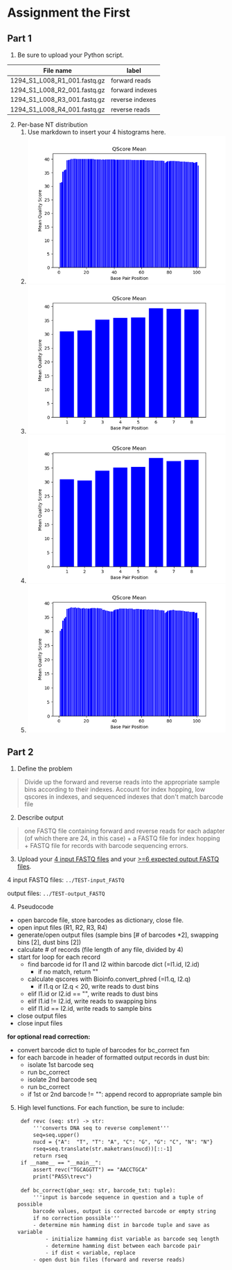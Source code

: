 # Assignment the First

## Part 1
1. Be sure to upload your Python script.

| File name                    | label           |
|------------------------------|-----------------|
| 1294_S1_L008_R1_001.fastq.gz | forward reads   |
| 1294_S1_L008_R2_001.fastq.gz | forward indexes |
| 1294_S1_L008_R3_001.fastq.gz | reverse indexes |
| 1294_S1_L008_R4_001.fastq.gz | reverse reads   |

2. Per-base NT distribution
    1. Use markdown to insert your 4 histograms here.
    2. ![](R1_hist.png)
    3. ![](R2_hist.png)
    4. ![](R3_hist.png)
    5. ![](R4_hist.png)
    
## Part 2
1. Define the problem

> Divide up the forward and reverse reads into the appropriate sample bins according to their indexes. Account for index hopping, low qscores in indexes, and sequenced indexes that don't match barcode file

2. Describe output

> one FASTQ file containing forward and reverse reads for each adapter (of which there are 24, in this case) + a FASTQ file for index hopping + FASTQ file for records with barcode sequencing errors. 

3. Upload your [4 input FASTQ files](../TEST-input_FASTQ) and your [>=6 expected output FASTQ files](../TEST-output_FASTQ).

4 input FASTQ files: `../TEST-input_FASTQ`

output files: `../TEST-output_FASTQ`

4. Pseudocode

- open barcode file, store barcodes as dictionary, close file. 
- open input files (R1, R2, R3, R4)
- generate/open output files (sample bins [# of barcodes *2], swapping bins [2], dust bins [2])
- calculate # of records (file length of any file, divided by 4)
- start for loop for each record
    - find barcode id for I1 and I2 within barcode dict (=I1.id, I2.id) 
        - if no match, return ""
    - calculate qscores with Bioinfo.convert_phred (=I1.q, I2.q)
        - if I1.q or I2.q < 20, write reads to dust bins
    - elif I1.id or I2.id == "", write reads to dust bins
    - elif I1.id != I2.id, write reads to swapping bins
    - elif I1.id == I2.id, write reads to sample bins
- close output files
- close input files

**for optional read correction:**

- convert barcode dict to tuple of barcodes for bc_correct fxn
- for each barcode in header of formatted output records in dust bin: 
    - isolate 1st barcode seq
    - run bc_correct
    - isolate 2nd barcode seq
    - run bc_correct
    - if 1st or 2nd barcode != "": append record to appropriate sample bin

5. High level functions. For each function, be sure to include:

        def revc (seq: str) -> str:
            '''converts DNA seq to reverse complement'''
            seq=seq.upper()
            nucd = {"A":  "T", "T": "A", "C": "G", "G": "C", "N": "N"}
            rseq=seq.translate(str.maketrans(nucd))[::-1] 
            return rseq
        if __name__ == "__main__":
            assert revc("TGCAGGTT") == "AACCTGCA"
            print("PASS\trevc")

        def bc_correct(qbar_seq: str, barcode_txt: tuple):
            '''input is barcode sequence in question and a tuple of possible
            barcode values, output is corrected barcode or empty string 
            if no correction possible'''
            - determine min hamming dist in barcode tuple and save as variable
                - initialize hamming dist variable as barcode seq length
                - determine hamming dist between each barcode pair
                - if dist < variable, replace
            - open dust bin files (forward and reverse reads)
